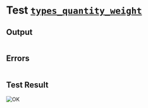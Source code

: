 # Test [`types_quantity_weight`](../doc/types/quantity.md#L158)

## Output

```,plain
```

## Errors

```,plain
```

## Test Result

![OK](../doc/types/.test/types_quantity_weight.png)
